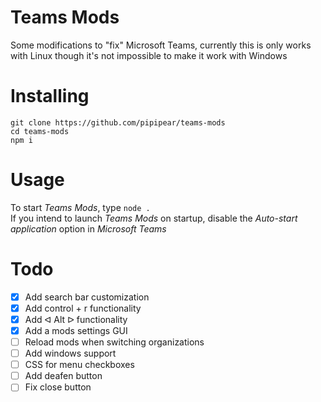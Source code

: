 # Teams Mods
Some modifications to "fix" Microsoft Teams, currently this is only works with Linux though it's not impossible to make it work with Windows

# Installing
```
git clone https://github.com/pipipear/teams-mods
cd teams-mods
npm i
```

# Usage
To start _Teams Mods_, type `node .`  
If you intend to launch _Teams Mods_ on startup, disable the _Auto-start application_ option in _Microsoft Teams_

# Todo
- [x] Add search bar customization
- [x] Add control + r functionality
- [x] Add ᐊ Alt ᐅ functionality
- [x] Add a mods settings GUI
- [ ] Reload mods when switching organizations
- [ ] Add windows support
- [ ] CSS for menu checkboxes
- [ ] Add deafen button
- [ ] Fix close button
